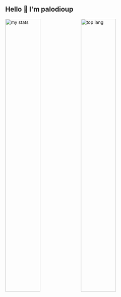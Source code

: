## Hello 👋 I'm palodioup

<img alt="my stats" align= "left" width="47%" src="https://github-readme-stats.vercel.app/api?username=ruby"/>

<img alt="top lang" align= "left" width="47%" src="https://github-readme-stats.vercel.app/api/top-langs/?username=ruby&layout=compact"/>
